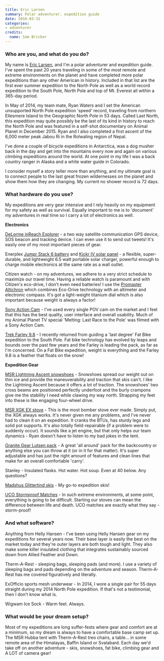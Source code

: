 ```yaml
---
title: Eric Larsen
summary: Polar adventurer, expedition guide
date: 2016-03-31
categories:
- adventurer
credits:
  name: Sam Bricker
---
```


### Who are you, and what do you do?

My name is [Eric Larsen](http://ericlarsenexplore.com/ "Eric's website."), and I'm a polar adventurer and expedition guide. I've spent the past 20 years traveling in some of the most remote and extreme environments on the planet and have completed more polar expeditions than any other American in history. Included in that list are the first ever summer expedition to the North Pole as well as a world record expedition to the South Pole, North Pole and top of Mt. Everest all within a 365-day period.

In May of 2014, my team mate, Ryan Waters and I set the American unsupported North Pole expedition 'speed' record, traveling from northern Ellesmere Island to the Geographic North Pole in 53 days. Called Last North, this expedition may quite possibly be the last of its kind in history to reach the North Pole and was featured in a self-shot documentary on Animal Planet in December 2015. Ryan and I also completed a first ascent of the 6,000 meter peak Jabou Ri in the Rolwaling region of Nepal.

I've done a couple of bicycle expeditions in Antarctica, was a dog musher back in the day and get into the mountains every now and again on various climbing expeditions around the world. At one point in my life I was a back country ranger in Alaska and a white water guide in Colorado. 

I consider myself a story teller more than anything, and my ultimate goal is to connect people to the last great frozen wildernesses on the planet and show them how they are changing. My current no shower record is 72 days. 

### What hardware do you use?

My expeditions are very gear intensive and I rely heavily on my equipment for my safety as well as survival. Equally important to me is to 'document' my adventures in real time so I carry a lot of electronics as well.

**Electronics**

[DeLorme inReach Explorer][inreach-explorer] - a two way satellite communication GPS device, SOS beacon and tracking device. I can even use it to send out tweets! It's easily one of my most important pieces of gear.

Enerplex [Jumpr Stack 6 battery][jumpr-stack-6] and [Kickr IV solar panel][kickr-iv] - a flexible, super-durable, and lightweight 6.5 watt portable solar charger, powerful enough to charge mobile electronics at the same rate as a wall outlet.

Citizen watch - on my adventures, we adhere to a very strict schedule to maximize our travel time. Having a reliable watch is paramount and with Citizen's eco-drive, I don't even need batteries! I use the [Promaster Altichron][promaster-altichron] which combines Eco-Drive technology with an altimeter and electronic compass. It's got a light-weight titanium dial which is also important because weight is always a factor!

[Sony Action Cam][fdr-x1000v] - I've used every single POV cam on the market and I feel that this has the best quality, user interface and overall usability. Much of my Animal Planet TV special 'Melting: Last Race to the Pole' was filmed with a Sony Action Cam.

[Trek Farley 9.8][farley-9.8] - I recently returned from guiding a 'last degree' Fat Bike expedition to the South Pole. Fat bike technology has evolved by leaps and bounds over the past few years and the Farley is leading the pack, as far as I'm concerned. On a Fat Bike expedition, weight is everything and the Farley 9.8 is a feather that floats on the snow!

**Expedition Gear** 

[MSR Lightning Ascent snowshoes][lightning-ascent] - Snowshoes spread our weight out on thin ice and provide the maneuverability and traction that skis can't. I like the Lightning Ascent because it offers a lot of traction. The snowshoes' two cross beams are positioned perfectly underfoot and the burly crampons give me the stability I need while clawing my way north. Strapping my feet into these is like engaging four-wheel drive.

[MSR XGK EX stove][xgk-ex] - This is the most bomber stove ever made. Simply put, the XGK always works. It's never given me any problems, and I've never had to clean it on an expedition. It cranks the BTUs, has sturdy legs and solid pot supports. It's also totally field-repairable (if a problem were to suddenly occur). It sounds like a jet engine, but that only helps our team dynamics - Ryan doesn't have to listen to my bad jokes in the tent.

[Granite Gear Lutsen pack][lutsen-55] - A great 'all around' pack for the backcountry or anything else you can throw at it (or in it for that matter). It's super adjustable and has just the right amount of features and clean lines that make for an overall comfortable 'carry'. 

Stanley - Insulated flasks. Hot water. Hot soup. Even at 40 below. Any questions?

[Madshus Glittertind skis][glittertind] - My go-to expedition skis! 

[UCO Stormproof Matches][stormproof-matches] - In such extreme environments, at some point, everything is going to be difficult. Starting our stoves can mean the difference between life and death. UCO matches are exactly what they say - storm-proof! 

### And what software?

Anything from Helly Hansen - I've been using Helly Hansen gear on my expeditions for several years now. Their base layer is easily the best on the market today and they're outer layers are both tough and light. They also make some killer insulated clothing that integrates sustainably sourced down from Allied Feather and Down.

Therm-A-Rest - sleeping bags, sleeping pads (and more). I use a variety of sleeping bags and pads depending on the adventure and season. Therm-A-Rest has me covered figuratively and literally.

ExOfficio sports mesh underwear - In 2014, I wore a single pair for 55 days straight during my 2014 North Pole expedition. If that's not a testimonial, then I don't know what is.

Wigwam Ice Sock - Warm feet. Always. 

### What would be your dream setup?

Most of my expeditions are long suffer-fests where gear and comfort are at a minimum, so my dream is always to have a comfortable base camp set up. The MSR Hubba tent with Therm-A-Rest treo chairs, a table... in some remote area of the Himalayas, Baffin Island or Svalabard. Each day we'd take off on another adventure - skis, snowshoes, fat bike, climbing gear and A LOT of camera gear!

[farley-9.8]: http://web.archive.org/web/20161013123656/http://www.trekbikes.com:80/us/en_US/bikes/mountain-bikes/trail-mountain-bikes/farley/farley-9-8/p/1066000-2016/ "A mountain bike."
[fdr-x1000v]: https://electronics.sony.com/imaging/camcorders/c/all-camcorders "A 4K video camera."
[glittertind]: https://madshus.com:443/nordic-skis/glittertind-ski "A pair of skis."
[inreach-explorer]: http://web.archive.org/web/20210321002926/http://www.inreachdelorme.com/product-info/inreach-explorer.php "A GPS and SOS device."
[jumpr-stack-6]: http://web.archive.org/web/20160627162708/http://www.goenerplex.com:80/products/portable-batteries/jumpr-stack-6 "A portable battery."
[kickr-iv]: http://web.archive.org/web/20160703141633/http://www.goenerplex.com:80/products/portable-solar-chargers/kickr-iv "A portable solar charger."
[lightning-ascent]: https://www.cascadedesigns.com/on/demandware.store/Sites-cdi-us-Site/default/msr "A pair of nowshoes."
[lutsen-55]: https://www.granitegear.com/ "A backpack."
[promaster-altichron]: https://www.citizenwatch.com/us/en/ "A light-powered watch with an altimeter and electronic compass."
[stormproof-matches]: http://web.archive.org/web/20170508151710/http://ucogear.com:80/stormproof-matches.html "Matches that work in any weather."
[xgk-ex]: http://web.archive.org/web/20170107142128/http://www.cascadedesigns.com/msr/stoves/rapid-cooking/xgk-ex/product "A multi-fuel portable stove."
